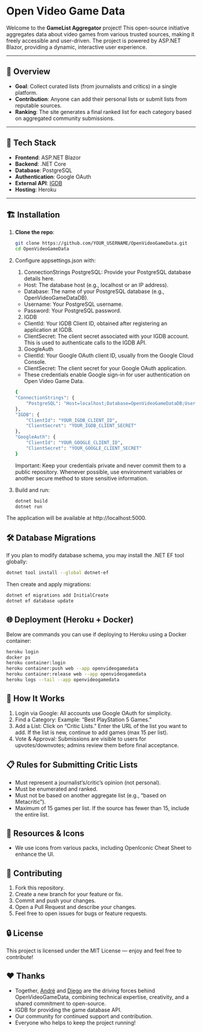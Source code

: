 # Open Video Game Data

Welcome to the **GameList Aggregator** project! This open-source initiative aggregates data about video games from various trusted sources, making it freely accessible and user-driven. The project is powered by ASP.NET Blazor, providing a dynamic, interactive user experience.

---

## 🌟 Overview

- **Goal**: Collect curated lists (from journalists and critics) in a single platform.
- **Contribution**: Anyone can add their personal lists or submit lists from reputable sources.
- **Ranking**: The site generates a final ranked list for each category based on aggregated community submissions.

---

## 🚀 Tech Stack

- **Frontend**: ASP.NET Blazor
- **Backend**: .NET Core
- **Database**: PostgreSQL
- **Authentication**: Google OAuth
- **External API**: [IGDB](https://www.igdb.com/)
- **Hosting**: Heroku

---

## 🏗️ Installation

1. **Clone the repo**:
   ```bash
   git clone https://github.com/YOUR_USERNAME/OpenVideoGameData.git
   cd OpenVideoGameData

2. Configure appsettings.json with:
    1. ConnectionStrings PostgreSQL: Provide your PostgreSQL database details here.

    - Host: The database host (e.g., localhost or an IP address).
    - Database: The name of your PostgreSQL database (e.g., OpenVideoGameDataDB).
    - Username: Your PostgreSQL username.
    - Password: Your PostgreSQL password.

    2. IGDB

    - ClientId: Your IGDB Client ID, obtained after registering an application at IGDB.
    - ClientSecret: The client secret associated with your IGDB account. This is used to authenticate calls to the IGDB API.

    3. GoogleAuth
    - ClientId: Your Google OAuth client ID, usually from the Google Cloud Console.
    - ClientSecret: The client secret for your Google OAuth application.
    - These credentials enable Google sign-in for user authentication on Open Video Game Data.

    ```bash
    {
    "ConnectionStrings": {
        "PostgreSQL": "Host=localhost;Database=OpenVideoGameDataDB;Username=YOUR_USER;Password=YOUR_PASSWORD"
    },
    "IGDB": {
        "ClientId": "YOUR_IGDB_CLIENT_ID",
        "ClientSecret": "YOUR_IGDB_CLIENT_SECRET"
    },
    "GoogleAuth": {
        "ClientId": "YOUR_GOOGLE_CLIENT_ID",
        "ClientSecret": "YOUR_GOOGLE_CLIENT_SECRET"
    }
    ```
    Important: Keep your credentials private and never commit them to a public repository. Whenever possible, use environment variables or another secure method to store sensitive information.
    
3. Build and run:
    ```bash
    dotnet build
    dotnet run
    ```
The application will be available at http://localhost:5000.

## 🛠️ Database Migrations
If you plan to modify database schema, you may install the .NET EF tool globally:
    
```bash
dotnet tool install --global dotnet-ef
```
Then create and apply migrations:
```bash
dotnet ef migrations add InitialCreate
dotnet ef database update
```

## 🌐 Deployment (Heroku + Docker)

Below are commands you can use if deploying to Heroku using a Docker container:
```bash
heroku login
docker ps
heroku container:login
heroku container:push web --app openvideogamedata
heroku container:release web --app openvideogamedata
heroku logs --tail --app openvideogamedata
```

## 📝 How It Works
1. Login via Google: All accounts use Google OAuth for simplicity.
2. Find a Category: Example: “Best PlayStation 5 Games.”
3. Add a List:
    Click on “Critic Lists.”
    Enter the URL of the list you want to add.
    If the list is new, continue to add games (max 15 per list).
4. Vote & Approval: Submissions are visible to users for upvotes/downvotes; admins review them before final acceptance.

## 📋 Rules for Submitting Critic Lists
- Must represent a journalist’s/critic’s opinion (not personal).
- Must be enumerated and ranked.
- Must not be based on another aggregate list (e.g., “based on Metacritic”).
- Maximum of 15 games per list. If the source has fewer than 15, include the entire list.

## 🎨 Resources & Icons
- We use icons from various packs, including OpenIconic Cheat Sheet to enhance the UI.

## 🤝 Contributing
1. Fork this repository.
2. Create a new branch for your feature or fix.
3. Commit and push your changes.
4. Open a Pull Request and describe your changes.
5. Feel free to open issues for bugs or feature requests.

## 🔒 License

This project is licensed under the MIT License — enjoy and feel free to contribute!

## ❤️ Thanks
- Together, [André](https://github.com/andredarcie) and [Diego](https://github.com/diguifi) are the driving forces behind OpenVideoGameData, combining technical expertise, creativity, and a shared commitment to open-source.
- IGDB for providing the game database API.
- Our community for continued support and contribution.
- Everyone who helps to keep the project running!